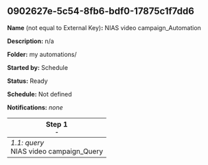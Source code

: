 ## 0902627e-5c54-8fb6-bdf0-17875c1f7dd6

**Name** (not equal to External Key)**:** NIAS video campaign_Automation

**Description:** n/a

**Folder:** my automations/

**Started by:** Schedule

**Status:** Ready

**Schedule:** Not defined

**Notifications:** _none_


| Step 1<br>_<small>-</small>_ |
| --- |
| _1.1: query_<br>NIAS video campaign_Query |
